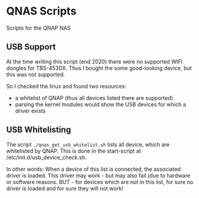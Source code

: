 # QNAS Scripts

Scripts for the QNAP NAS

## USB Support

At the time writing this script (end 2020) there were no supported WIFI dongles
for TBS-453DX. Thus I bought the some good-looking device, but this was not
supported.

So I checked the linux and found two resources:
 - a whitelist of QNAP (thus all devices listed there are supported)
 - parsing the kernel modules would show the USB devices for which a driver exists


## USB Whitelisting

The script `./qnas_get_usb_whitelist.sh` lists all device, which are whitelisted
by QNAP. This is done in the start-script at /etc/init.d/usb\_device\_check.sh.

In other words: When a device of this list is connected, the associated driver is
loaded. This driver may work - but may also fail (due to hardware or software
reasons. BUT - for devices which are not in this list, for sure no driver is loaded
and for sure they will not work!
